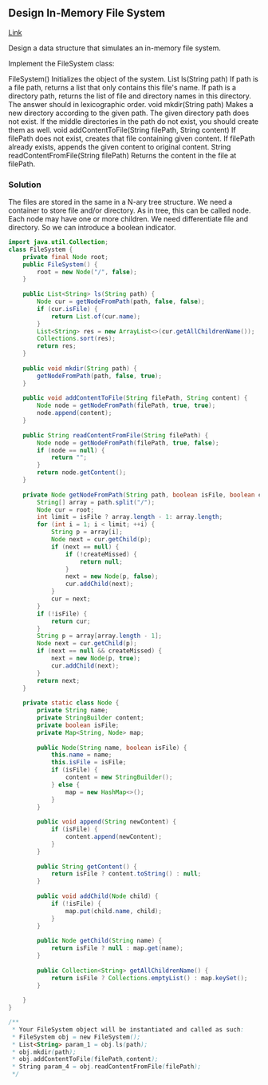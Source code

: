 ## Design In-Memory File System

[Link](https://leetcode.com/problems/design-in-memory-file-system/)

Design a data structure that simulates an in-memory file system.

Implement the FileSystem class:

FileSystem() Initializes the object of the system.
List<String> ls(String path)
If path is a file path, returns a list that only contains this file's name.
If path is a directory path, returns the list of file and directory names in this directory.
The answer should in lexicographic order.
void mkdir(String path) Makes a new directory according to the given path. The given directory path does not exist. If the middle directories in the path do not exist, you should create them as well.
void addContentToFile(String filePath, String content)
If filePath does not exist, creates that file containing given content.
If filePath already exists, appends the given content to original content.
String readContentFromFile(String filePath) Returns the content in the file at filePath.


### Solution

The files are stored in the same in a N-ary tree structure. We need a container to store file and/or directory. As in tree, this can be called node. Each node may have one or more children. We need differentiate file and directory. So we can introduce a boolean indicator.

```java
import java.util.Collection;
class FileSystem {
    private final Node root;
    public FileSystem() {
        root = new Node("/", false);
    }
    
    public List<String> ls(String path) {
        Node cur = getNodeFromPath(path, false, false);
        if (cur.isFile) {
            return List.of(cur.name);
        }
        List<String> res = new ArrayList<>(cur.getAllChildrenName());
        Collections.sort(res);
        return res;
    }
    
    public void mkdir(String path) {
        getNodeFromPath(path, false, true);
    }
    
    public void addContentToFile(String filePath, String content) {
        Node node = getNodeFromPath(filePath, true, true);
        node.append(content);
    }
    
    public String readContentFromFile(String filePath) {
        Node node = getNodeFromPath(filePath, true, false);
        if (node == null) {
            return "";
        }
        return node.getContent();
    }
    
    private Node getNodeFromPath(String path, boolean isFile, boolean createMissed) {
        String[] array = path.split("/");
        Node cur = root;
        int limit = isFile ? array.length - 1: array.length;
        for (int i = 1; i < limit; ++i) {
            String p = array[i];
            Node next = cur.getChild(p);
            if (next == null) {
                if (!createMissed) {
                    return null;
                }
                next = new Node(p, false);
                cur.addChild(next);
            }
            cur = next;
        }
        if (!isFile) {
            return cur;
        }
        String p = array[array.length - 1];
        Node next = cur.getChild(p);
        if (next == null && createMissed) {
            next = new Node(p, true);
            cur.addChild(next);
        }
        return next;
    }
    
    private static class Node {
        private String name;
        private StringBuilder content;
        private boolean isFile;
        private Map<String, Node> map;
        
        public Node(String name, boolean isFile) {
            this.name = name;
            this.isFile = isFile;
            if (isFile) {
                content = new StringBuilder();
            } else {
                map = new HashMap<>();
            }
        }
        
        public void append(String newContent) {
            if (isFile) {
                content.append(newContent);
            }
        }
        
        public String getContent() {
            return isFile ? content.toString() : null;
        }
        
        public void addChild(Node child) {
            if (!isFile) {
                map.put(child.name, child);
            }
        }
        
        public Node getChild(String name) {
            return isFile ? null : map.get(name);
        }
        
        public Collection<String> getAllChildrenName() {
            return isFile ? Collections.emptyList() : map.keySet();
        }
        
    }
}

/**
 * Your FileSystem object will be instantiated and called as such:
 * FileSystem obj = new FileSystem();
 * List<String> param_1 = obj.ls(path);
 * obj.mkdir(path);
 * obj.addContentToFile(filePath,content);
 * String param_4 = obj.readContentFromFile(filePath);
 */
```